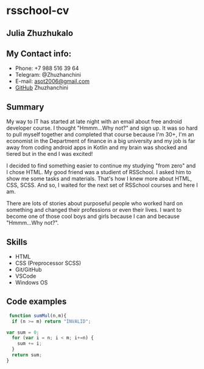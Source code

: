 # rsschool-cv

## **Julia Zhuzhukalo**

## My Contact info:

 - Phone: +7 988 516 39 64
 - Telegram: @Zhuzhanchini
 - E-mail: asot2006@gmail.com
 - [GitHub](https://github.com/Zhuzhanchini) Zhuzhanchini

## Summary

My way to IT has started at late night with an email about free android developer course. I thought "Hmmm...Why not?" and sign up. It was so hard to pull myself together and completed that course because I'm 30+, I'm an economist in the Department of finance in a big university and my job is far away from coding android apps in Kotlin and my brain was shocked and tiered but in the end I was excited!

I decided to find something easier to continue my studying "from zero" and I chose HTML. My good friend was a studient of RSSchool. I asked him to show me some tasks and materials. That's how I knew more about HTML, CSS, SCSS. And so, I waited for the next set of RSSchool courses and here I am.

There are lots of stories about purposeful people who worked hard on something and changed their professions or even their lives. I want to become one of those cool boys and girls because I can and because "Hmmm...Why not?".

## Skills

- HTML
- CSS (Preprocessor SCSS)
- Git/GitHub
- VSCode
- Windows OS

## Code examples

```js
 function sumMul(n,m){
  if (n >= m) return "INVALID";

var sum = 0;
  for (var i = n; i < m; i+=n) {
    sum += i;
  }
  return sum;
}
```